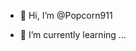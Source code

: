 - 👋 Hi, I’m @Popcorn911

- 🌱 I’m currently learning ...

<!---
Popcorn911/Popcorn911 is a ✨ special ✨ repository because its `README.md` (this file) appears on your GitHub profile.
You can click the Preview link to take a look at your changes.
--->
